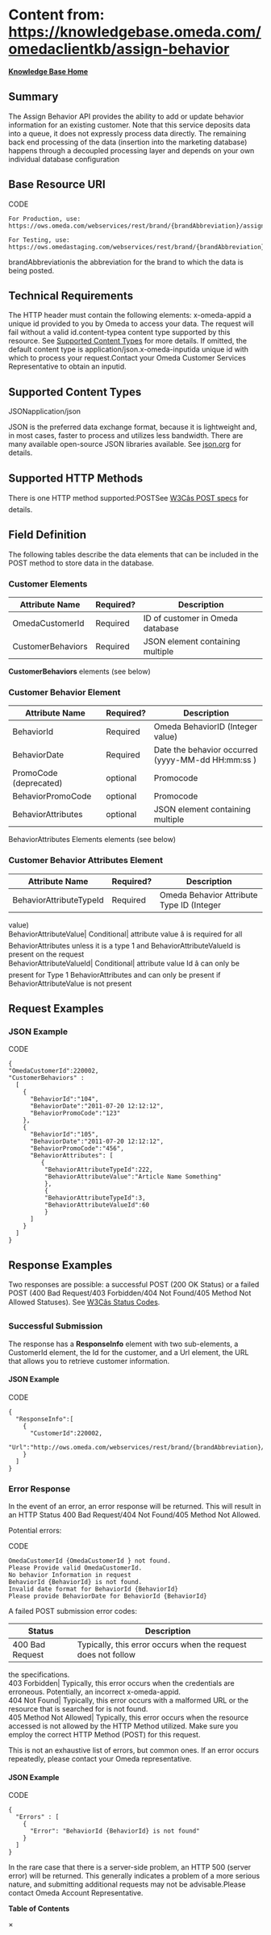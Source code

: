# Content from: https://knowledgebase.omeda.com/omedaclientkb/assign-behavior

[**Knowledge Base Home**](../omedaclientkb/)

## Summary

The Assign Behavior API provides the ability to add or update behavior
information for an existing customer. Note that this service deposits data
into a queue, it does not expressly process data directly. The remaining back
end processing of the data (insertion into the marketing database) happens
through a decoupled processing layer and depends on your own individual
database configuration

## Base Resource URI

CODE

    
    
    For Production, use: https://ows.omeda.com/webservices/rest/brand/{brandAbbreviation}/assignbehavior/*
    
    For Testing, use: https://ows.omedastaging.com/webservices/rest/brand/{brandAbbreviation}/assignbehavior/*
    

brandAbbreviationis the abbreviation for the brand to which the data is being
posted.

## Technical Requirements

The HTTP header must contain the following elements: x-omeda-appid a unique id
provided to you by Omeda to access your data. The request will fail without a
valid id.content-typea content type supported by this resource. See [Supported
Content Types](../omedaclientkb/assign-behavior) for more details. If omitted,
the default content type is application/json.x-omeda-inputida unique id with
which to process your request.Contact your Omeda Customer Services
Representative to obtain an inputid.

## Supported Content Types

JSONapplication/json

JSON is the preferred data exchange format, because it is lightweight and, in
most cases, faster to process and utilizes less bandwidth. There are many
available open-source JSON libraries available. See
[json.org](http://www.json.org/) for details.

## Supported HTTP Methods

There is one HTTP method supported:POSTSee [W3Câs POST
specs](http://www.w3.org/Protocols/rfc2616/rfc2616-sec9.html#sec9.5) for
details.

## Field Definition

The following tables describe the data elements that can be included in the
POST method to store data in the database.

### Customer Elements

Attribute Name| Required?| Description  
---|---|---  
OmedaCustomerId| Required| ID of customer in Omeda database  
CustomerBehaviors| Required| JSON element containing multiple
**CustomerBehaviors** elements (see below)  
  
### Customer Behavior Element

Attribute Name| Required?| Description  
---|---|---  
BehaviorId| Required| Omeda BehaviorID (Integer value)  
BehaviorDate| Required| Date the behavior occurred (yyyy-MM-dd HH:mm:ss )  
PromoCode (deprecated)| optional| Promocode  
BehaviorPromoCode| optional| Promocode  
BehaviorAttributes| optional| JSON element containing multiple
BehaviorAttributes Elements elements (see below)  
  
### Customer Behavior Attributes Element

Attribute Name| Required?| Description  
---|---|---  
BehaviorAttributeTypeId| Required| Omeda Behavior Attribute Type ID (Integer
value)  
BehaviorAttributeValue| Conditional| attribute value â is required for all
BehaviorAttributes unless it is a type 1 and BehaviorAttributeValueId is
present on the request  
BehaviorAttributeValueId| Conditional| attribute value Id â can only be
present for Type 1 BehaviorAttributes and can only be present if
BehaviorAttributeValue is not present  
  
## Request Examples

### JSON Example

CODE

    
    
    {
    "OmedaCustomerId":220002,
    "CustomerBehaviors" :                 
      [
        {
          "BehaviorId":"104",
          "BehaviorDate":"2011-07-20 12:12:12",
          "BehaviorPromoCode":"123"
        },
        {
          "BehaviorId":"105",
          "BehaviorDate":"2011-07-20 12:12:12",
          "BehaviorPromoCode":"456",
          "BehaviorAttributes": [
             {
              "BehaviorAttributeTypeId":222,
              "BehaviorAttributeValue":"Article Name Something"
              },
              {
              "BehaviorAttributeTypeId":3,
              "BehaviorAttributeValueId":60
              }  
          ]
        }
      ]
    }
    

## Response Examples

Two responses are possible: a successful POST (200 OK Status) or a failed POST
(400 Bad Request/403 Forbidden/404 Not Found/405 Method Not Allowed Statuses).
See [W3Câs Status
Codes](http://www.w3.org/Protocols/rfc2616/rfc2616-sec10.html).

### Successful Submission

The response has a **ResponseInfo** element with two sub-elements, a
CustomerId element, the Id for the customer, and a Url element, the URL that
allows you to retrieve customer information.

#### JSON Example

CODE

    
    
    {
      "ResponseInfo":[
        {
          "CustomerId":220002,
          "Url":"http://ows.omeda.com/webservices/rest/brand/{brandAbbreviation}/customer/220002/*"
        }
      ]
    }
    

### Error Response

In the event of an error, an error response will be returned. This will result
in an HTTP Status 400 Bad Request/404 Not Found/405 Method Not Allowed.

Potential errors:

CODE

    
    
    OmedaCustomerId {OmedaCustomerId } not found.
    Please Provide valid OmedaCustomerId.
    No behavior Information in request
    BehaviorId {BehaviorId} is not found.
    Invalid date format for BehaviorId {BehaviorId}
    Please provide BehaviorDate for BehaviorId {BehaviorId}
    

A failed POST submission error codes:

Status| Description  
---|---  
400 Bad Request| Typically, this error occurs when the request does not follow
the specifications.  
403 Forbidden| Typically, this error occurs when the credentials are
erroneous. Potentially, an incorrect x-omeda-appid.  
404 Not Found| Typically, this error occurs with a malformed URL or the
resource that is searched for is not found.  
405 Method Not Allowed| Typically, this error occurs when the resource
accessed is not allowed by the HTTP Method utilized. Make sure you employ the
correct HTTP Method (POST) for this request.  
  
This is not an exhaustive list of errors, but common ones. If an error occurs
repeatedly, please contact your Omeda representative.

#### JSON Example

CODE

    
    
    {
      "Errors" : [
        {
          "Error": "BehaviorId {BehaviorId} is not found"
        }
      ]
    }
    

In the rare case that there is a server-side problem, an HTTP 500 (server
error) will be returned. This generally indicates a problem of a more serious
nature, and submitting additional requests may not be advisable.Please contact
Omeda Account Representative.

**Table of Contents**

×


